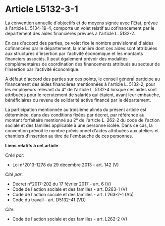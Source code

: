 # Article L5132-3-1

La convention annuelle d'objectifs et de moyens signée avec l'Etat, prévue à l'article L. 5134-19-4, comporte un volet
relatif au cofinancement par le département des aides financières prévues à l'article L. 5132-2. 

En cas d'accord des parties, ce volet fixe le nombre prévisionnel d'aides cofinancées par le département, la manière dont ces
aides sont attribuées aux structures d'insertion par l'activité économique et les montants financiers associés. Il peut
également prévoir des modalités complémentaires de coordination des financements attribués au secteur de l'insertion par
l'activité économique. 

A défaut d'accord des parties sur ces points, le conseil général participe au financement des aides financières mentionnées à
l'article L. 5132-2, pour les employeurs relevant du 4° de l'article L. 5132-4 lorsque ces aides sont attribuées pour le
recrutement de salariés qui étaient, avant leur embauche, bénéficiaires du revenu de solidarité active financé par le
département. 

La participation mentionnée au troisième alinéa du présent article est déterminée, dans des conditions fixées par décret, par
référence au montant forfaitaire mentionné au 2° de l'article L. 262-2 du code de l'action sociale et des familles applicable
à une personne isolée. Dans ce cas, la convention prévoit le nombre prévisionnel d'aides attribuées aux ateliers et chantiers
d'insertion au titre de l'embauche de ces personnes.

**Liens relatifs à cet article**

_Créé par_:

  - Loi n°2013-1278 du 29 décembre 2013 - art. 142 (V)

_Cité par_:

  - Décret n°2017-202 du 17 février 2017 - art. 6 (V)
  - Code de l'action sociale et des familles - art. D263-1 (V)
  - Code de l'action sociale et des familles - art. L263-2-1 (Ab)
  - Code du travail - art. D5132-41 (VD)

_Cite_:

  - Code de l'action sociale et des familles - art. L262-2 (V)
